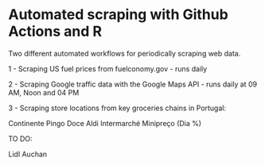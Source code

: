 # Automated scraping with Github Actions and R

Two different automated workflows for periodically scraping web data.

1 - Scraping US fuel prices from fuelconomy.gov - runs daily  

2 - Scraping Google traffic data with the Google Maps API - runs daily at 09 AM, Noon and 04 PM  

3 - Scraping store locations from key groceries chains in Portugal:

Continente
Pingo Doce
Aldi
Intermarché
Minipreço (Dia %)

TO DO:

Lidl
Auchan
